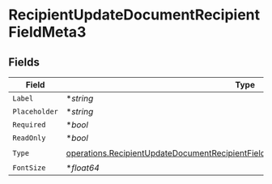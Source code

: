 # RecipientUpdateDocumentRecipientFieldMeta3


## Fields

| Field                                                                                                                                                                                      | Type                                                                                                                                                                                       | Required                                                                                                                                                                                   | Description                                                                                                                                                                                |
| ------------------------------------------------------------------------------------------------------------------------------------------------------------------------------------------ | ------------------------------------------------------------------------------------------------------------------------------------------------------------------------------------------ | ------------------------------------------------------------------------------------------------------------------------------------------------------------------------------------------ | ------------------------------------------------------------------------------------------------------------------------------------------------------------------------------------------ |
| `Label`                                                                                                                                                                                    | **string*                                                                                                                                                                                  | :heavy_minus_sign:                                                                                                                                                                         | N/A                                                                                                                                                                                        |
| `Placeholder`                                                                                                                                                                              | **string*                                                                                                                                                                                  | :heavy_minus_sign:                                                                                                                                                                         | N/A                                                                                                                                                                                        |
| `Required`                                                                                                                                                                                 | **bool*                                                                                                                                                                                    | :heavy_minus_sign:                                                                                                                                                                         | N/A                                                                                                                                                                                        |
| `ReadOnly`                                                                                                                                                                                 | **bool*                                                                                                                                                                                    | :heavy_minus_sign:                                                                                                                                                                         | N/A                                                                                                                                                                                        |
| `Type`                                                                                                                                                                                     | [operations.RecipientUpdateDocumentRecipientFieldMetaDocumentsRecipientsResponseType](../../models/operations/recipientupdatedocumentrecipientfieldmetadocumentsrecipientsresponsetype.md) | :heavy_check_mark:                                                                                                                                                                         | N/A                                                                                                                                                                                        |
| `FontSize`                                                                                                                                                                                 | **float64*                                                                                                                                                                                 | :heavy_minus_sign:                                                                                                                                                                         | N/A                                                                                                                                                                                        |